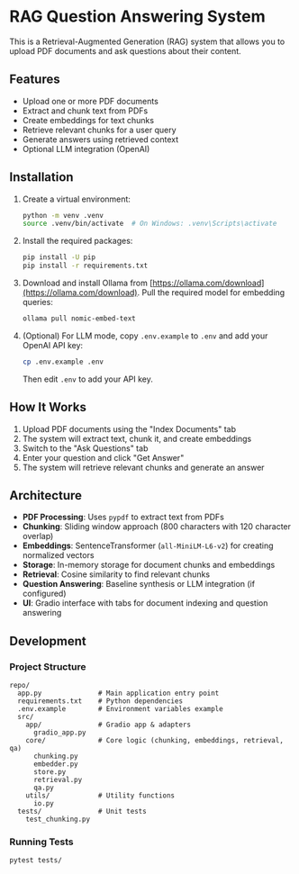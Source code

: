 # RAG Question Answering System

This is a Retrieval-Augmented Generation (RAG) system that allows you to upload PDF documents and ask questions about their content.

## Features

- Upload one or more PDF documents
- Extract and chunk text from PDFs
- Create embeddings for text chunks
- Retrieve relevant chunks for a user query
- Generate answers using retrieved context
- Optional LLM integration (OpenAI)

## Installation

1. Create a virtual environment:
   ```bash
   python -m venv .venv
   source .venv/bin/activate  # On Windows: .venv\Scripts\activate
   ```

2. Install the required packages:
   ```bash
   pip install -U pip
   pip install -r requirements.txt
   ```

3. Download and install Ollama from [https://ollama.com/download](https://ollama.com/download).
   Pull the required model for embedding queries:
   ```bash
   ollama pull nomic-embed-text
   ```

4. (Optional) For LLM mode, copy `.env.example` to `.env` and add your OpenAI API key:
   ```bash
   cp .env.example .env
   ```
   Then edit `.env` to add your API key.

## How It Works

1. Upload PDF documents using the "Index Documents" tab
2. The system will extract text, chunk it, and create embeddings
3. Switch to the "Ask Questions" tab
4. Enter your question and click "Get Answer"
5. The system will retrieve relevant chunks and generate an answer

## Architecture

- **PDF Processing**: Uses `pypdf` to extract text from PDFs
- **Chunking**: Sliding window approach (800 characters with 120 character overlap)
- **Embeddings**: SentenceTransformer (`all-MiniLM-L6-v2`) for creating normalized vectors
- **Storage**: In-memory storage for document chunks and embeddings
- **Retrieval**: Cosine similarity to find relevant chunks
- **Question Answering**: Baseline synthesis or LLM integration (if configured)
- **UI**: Gradio interface with tabs for document indexing and question answering

## Development

### Project Structure

```
repo/
  app.py              # Main application entry point
  requirements.txt    # Python dependencies
  .env.example        # Environment variables example
  src/
    app/              # Gradio app & adapters
      gradio_app.py
    core/             # Core logic (chunking, embeddings, retrieval, qa)
      chunking.py
      embedder.py
      store.py
      retrieval.py
      qa.py
    utils/            # Utility functions
      io.py
  tests/              # Unit tests
    test_chunking.py
```

### Running Tests

```bash
pytest tests/
```
